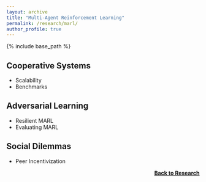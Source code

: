 ```yaml
---
layout: archive
title: "Multi-Agent Reinforcement Learning"
permalink: /research/marl/
author_profile: true
---
```


{% include base_path %}

## Cooperative Systems
- Scalability
- Benchmarks

## Adversarial Learning
- Resilient MARL
- Evaluating MARL

## Social Dilemmas
- Peer Incentivization

<div style="float: right;">
    <a href="https://thomyphan.github.io/research/"><strong>Back to Research</strong></a>
</div>